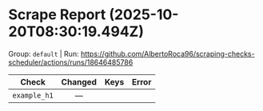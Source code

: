 # Scrape Report (2025-10-20T08:30:19.494Z)

Group: `default`  |  Run: https://github.com/AlbertoRoca96/scraping-checks-scheduler/actions/runs/18646485786

| Check | Changed | Keys | Error |
|---|:---:|:--|:--|
| `example_h1` | — |  |  |
